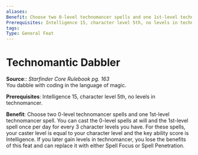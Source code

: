 ```yaml
---
aliases: 
Benefit: Choose two 0-level technomancer spells and one 1st-level technomancer spell. You can cast the 0-level spells at will and the 1st-level spell once per day for every 3 character levels you have. For these spells, your caster level is equal to your character level and the key ability score is Intelligence. If you later gain levels in technomancer, you lose the benefits of this feat and can replace it with either Spell Focus or Spell Penetration.
Prerequisites: Intelligence 15, character level 5th, no levels in technomancer.
tags: 
Type: General Feat
---
```


# Technomantic Dabbler

**Source**:: _Starfinder Core Rulebook pg. 163_  
You dabble with coding in the language of magic.

**Prerequisites**: Intelligence 15, character level 5th, no levels in technomancer.

**Benefit**: Choose two 0-level technomancer spells and one 1st-level technomancer spell. You can cast the 0-level spells at will and the 1st-level spell once per day for every 3 character levels you have. For these spells, your caster level is equal to your character level and the key ability score is Intelligence. If you later gain levels in technomancer, you lose the benefits of this feat and can replace it with either Spell Focus or Spell Penetration.

